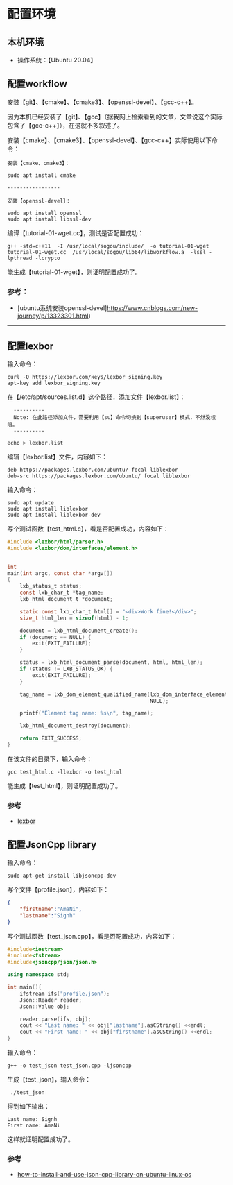 # 配置环境

## 本机环境

* 操作系统：【Ubuntu 20.04】

## 配置workflow

安装【git】、【cmake】、【cmake3】、【openssl-devel】、【gcc-c++】。  

因为本机已经安装了【git】、【gcc】（据我网上检索看到的文章，文章说这个实际包含了【gcc-c++】），在这就不多叙述了。

安装【cmake】、【cmake3】、【openssl-devel】、【gcc-c++】实际使用以下命令：

```
安装【cmake、cmake3】：

sudo apt install cmake

-----------------

安装【openssl-devel】：

sudo apt install openssl
sudo apt install libssl-dev

```

编译【tutorial-01-wget.cc】，测试是否配置成功：
```
g++ -std=c++11  -I /usr/local/sogou/include/  -o tutorial-01-wget  tutorial-01-wget.cc  /usr/local/sogou/lib64/libworkflow.a  -lssl -lpthread -lcrypto
```

能生成【tutorial-01-wget】，则证明配置成功了。

### 参考：
* [ubuntu系统安装openssl-devel]https://www.cnblogs.com/new-journey/p/13323301.html)


----



## 配置lexbor

输入命令：
```
curl -O https://lexbor.com/keys/lexbor_signing.key
apt-key add lexbor_signing.key
```

在【/etc/apt/sources.list.d】这个路径，添加文件【lexbor.list】：
```
  ----------
  Note: 在此路径添加文件，需要利用【su】命令切换到【superuser】模式，不然没权限。
  ----------

echo > lexbor.list
```


编辑【lexbor.list】文件，内容如下：
```
deb https://packages.lexbor.com/ubuntu/ focal liblexbor
deb-src https://packages.lexbor.com/ubuntu/ focal liblexbor
```


输入命令：
```
sudo apt update
sudo apt install liblexbor
sudo apt install liblexbor-dev

```

写个测试函数【test_html.c】，看是否配置成功，内容如下：
```c
#include <lexbor/html/parser.h>
#include <lexbor/dom/interfaces/element.h>


int
main(int argc, const char *argv[])
{
    lxb_status_t status;
    const lxb_char_t *tag_name;
    lxb_html_document_t *document;

    static const lxb_char_t html[] = "<div>Work fine!</div>";
    size_t html_len = sizeof(html) - 1;

    document = lxb_html_document_create();
    if (document == NULL) {
        exit(EXIT_FAILURE);
    }

    status = lxb_html_document_parse(document, html, html_len);
    if (status != LXB_STATUS_OK) {
        exit(EXIT_FAILURE);
    }

    tag_name = lxb_dom_element_qualified_name(lxb_dom_interface_element(document->body), 
                                              NULL);

    printf("Element tag name: %s\n", tag_name);

    lxb_html_document_destroy(document);

    return EXIT_SUCCESS;
}
```

在该文件的目录下，输入命令：
```
gcc test_html.c -llexbor -o test_html
```

能生成【test_html】，则证明配置成功了。


### 参考
* [lexbor](https://lexbor.com/docs/lexbor/)


## 配置JsonCpp library

输入命令：
```
sudo apt-get install libjsoncpp-dev
```


写个文件【profile.json】，内容如下：
```json
{
    "firstname":"AmaNi",
    "lastname":"Signh"
}
```


写个测试函数【test_json.cpp】，看是否配置成功，内容如下：
```cpp
#include<iostream>
#include<fstream>
#include<jsoncpp/json/json.h>

using namespace std;

int main(){
    ifstream ifs("profile.json");
    Json::Reader reader;
    Json::Value obj;

    reader.parse(ifs, obj);
    cout << "Last name: " << obj["lastname"].asCString() <<endl;
    cout << "First name: " << obj["firstname"].asCString() <<endl;
}
```


输入命令：
```
g++ -o test_json test_json.cpp -ljsoncpp
```

生成【test_json】，输入命令：
```
 ./test_json
```

得到如下输出：
```
Last name: Signh
First name: AmaNi
```

这样就证明配置成功了。

### 参考 
* [how-to-install-and-use-json-cpp-library-on-ubuntu-linux-os](https://linux.tips/programming/how-to-install-and-use-json-cpp-library-on-ubuntu-linux-os)